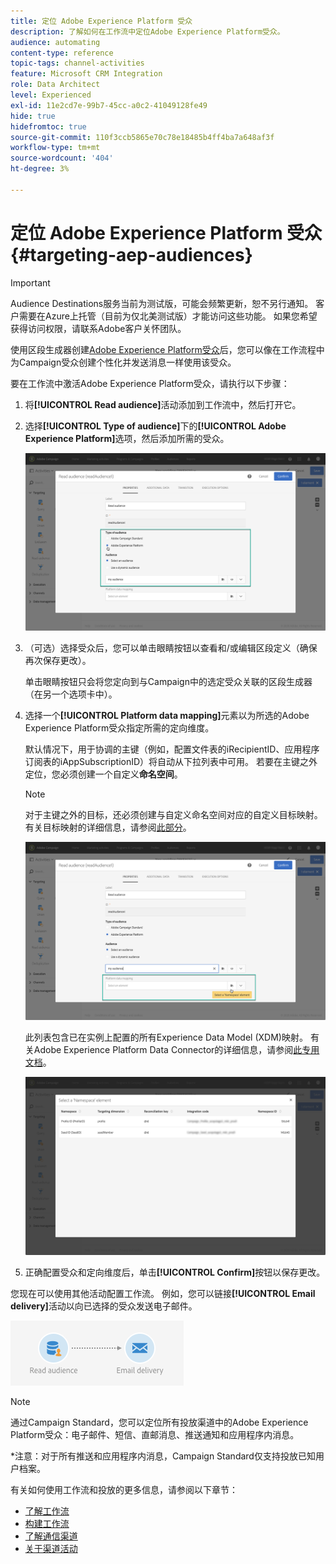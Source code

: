 ```yaml
---
title: 定位 Adobe Experience Platform 受众
description: 了解如何在工作流中定位Adobe Experience Platform受众。
audience: automating
content-type: reference
topic-tags: channel-activities
feature: Microsoft CRM Integration
role: Data Architect
level: Experienced
exl-id: 11e2cd7e-99b7-45cc-a0c2-41049128fe49
hide: true
hidefromtoc: true
source-git-commit: 110f3ccb5865e70c78e18485b4ff4ba7a648af3f
workflow-type: tm+mt
source-wordcount: '404'
ht-degree: 3%

---
```


# 定位 Adobe Experience Platform 受众 {#targeting-aep-audiences}

>[!IMPORTANT]
>
>Audience Destinations服务当前为测试版，可能会频繁更新，恕不另行通知。 客户需要在Azure上托管（目前为仅北美测试版）才能访问这些功能。 如果您希望获得访问权限，请联系Adobe客户关怀团队。

使用区段生成器创建[Adobe Experience Platform受众](../../integrating/using/aep-about-audience-destinations-service.md)后，您可以像在工作流程中为Campaign受众创建个性化并发送消息一样使用该受众。

要在工作流中激活Adobe Experience Platform受众，请执行以下步骤：

1. 将&#x200B;**[!UICONTROL Read audience]**&#x200B;活动添加到工作流中，然后打开它。

1. 选择&#x200B;**[!UICONTROL Type of audience]**&#x200B;下的&#x200B;**[!UICONTROL Adobe Experience Platform]**&#x200B;选项，然后添加所需的受众。

   ![](assets/aep_wkf_readaudience.png)

1. （可选）选择受众后，您可以单击眼睛按钮以查看和/或编辑区段定义（确保再次保存更改）。

   单击眼睛按钮只会将您定向到与Campaign中的选定受众关联的区段生成器（在另一个选项卡中）。

1. 选择一个&#x200B;**[!UICONTROL Platform data mapping]**&#x200B;元素以为所选的Adobe Experience Platform受众指定所需的定向维度。

   默认情况下，用于协调的主键（例如，配置文件表的iRecipientID、应用程序订阅表的iAppSubscriptionID）将自动从下拉列表中可用。 若要在主键之外定位，您必须创建一个自定义&#x200B;**命名空间**。

   >[!NOTE]
   >
   >对于主键之外的目标，还必须创建与自定义命名空间对应的自定义目标映射。 有关目标映射的详细信息，请参阅[此部分](../../administration/using/target-mappings-in-campaign.md)。

   ![](assets/aep_wkf_readaudience_namespace.png)

   此列表包含已在实例上配置的所有Experience Data Model (XDM)映射。 有关Adobe Experience Platform Data Connector的详细信息，请参阅[此专用文档](../../integrating/using/aep-about-data-connector.md)。

   ![](assets/aep_wkf_readaudience_namespace2.png)

1. 正确配置受众和定向维度后，单击&#x200B;**[!UICONTROL Confirm]**&#x200B;按钮以保存更改。

您现在可以使用其他活动配置工作流。 例如，您可以链接&#x200B;**[!UICONTROL Email delivery]**&#x200B;活动以向已选择的受众发送电子邮件。

![](assets/aep_wkf_email.png)

>[!NOTE]
>
>通过Campaign Standard，您可以定位所有投放渠道中的Adobe Experience Platform受众：电子邮件、短信、直邮消息、推送通知和应用程序内消息。
>
>*注意：对于所有推送和应用程序内消息，Campaign Standard仅支持投放已知用户档案。

有关如何使用工作流和投放的更多信息，请参阅以下章节：

* [了解工作流](../../automating/using/get-started-workflows.md)
* [构建工作流](../../automating/using/building-a-workflow.md)
* [了解通信渠道](../../channels/using/get-started-communication-channels.md)
* [关于渠道活动](../../automating/using/about-channel-activities.md)

